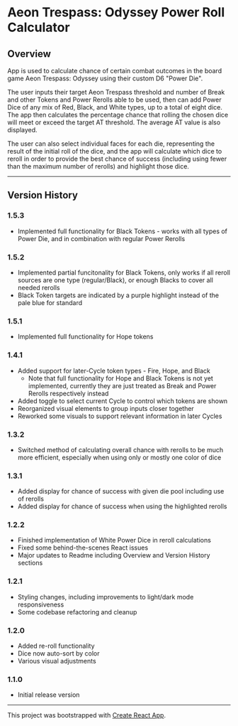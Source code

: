# Aeon Trespass: Odyssey Power Roll Calculator

## Overview

App is used to calculate chance of certain combat outcomes in the board game Aeon Trespass: Odyssey using their custom D6 "Power Die".

The user inputs their target Aeon Trespass threshold and number of Break and other Tokens and Power Rerolls able to be used, then can add Power Dice of any mix of Red, Black, and White types, up to a total of eight dice. The app then calculates the percentage chance that rolling the chosen dice will meet or exceed the target AT threshold. The average AT value is also displayed.

The user can also select individual faces for each die, representing the result of the initial roll of the dice, and the app will calculate which dice to reroll in order to provide the best chance of success (including using fewer than the maximum number of rerolls) and highlight those dice.

---

## Version History

### 1.5.3

* Implemented full functionality for Black Tokens - works with all types of Power Die, and in combination with regular Power Rerolls

### 1.5.2

* Implemented partial funcitonality for Black Tokens, only works if all reroll sources are one type (regular/Black), or enough Blacks to cover all needed rerolls
* Black Token targets are indicated by a purple highlight instead of the pale blue for standard

### 1.5.1

* Implemented full functionality for Hope tokens

### 1.4.1

* Added support for later-Cycle token types - Fire, Hope, and Black
  *  Note that full functionality for Hope and Black Tokens is not yet implemented, currently they are just treated as Break and Power Rerolls respectively instead
* Added toggle to select current Cycle to control which tokens are shown
* Reorganized visual elements to group inputs closer together
* Reworked some visuals to support relevant information in later Cycles

### 1.3.2

* Switched method of calculating overall chance with rerolls to be much more efficient, especially when using only or mostly one color of dice

### 1.3.1

* Added display for chance of success with given die pool including use of rerolls
* Added display for chance of success when using the highlighted rerolls

### 1.2.2

* Finished implementation of White Power Dice in reroll calculations
* Fixed some behind-the-scenes React issues
* Major updates to Readme including Overview and Version History sections

### 1.2.1

* Styling changes, including improvements to light/dark mode responsiveness
* Some codebase refactoring and cleanup

### 1.2.0

* Added re-roll functionality
* Dice now auto-sort by color
* Various visual adjustments

### 1.1.0

* Initial release version

---

This project was bootstrapped with [Create React App](https://github.com/facebook/create-react-app).